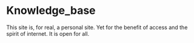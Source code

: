 # Knowledge_base
This site is, for real, a personal site. Yet for the benefit of access and the spirit of internet. It is open for all. 
